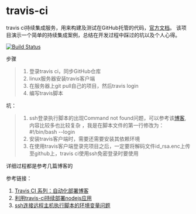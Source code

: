 # travis-ci 
travis ci持续集成服务，用来构建及测试在GitHub托管的代码，[官方文档](https://docs.travis-ci.com/)。
该项目演示一个简单的持续集成案例，总结在开发过程中踩过的坑以及个人心得。

[![Build Status](https://travis-ci.org/hsxyhao/travis-ci.svg?branch=master)](https://travis-ci.org/hsxyhao/travis-ci)

步骤
> 1. 登录travis ci，同步GitHub仓库
> 2. linux服务器安装travis客户端
> 3. 在服务器上git pull自己的项目，然后travis login
> 4. 编写travis脚本

坑：
> 1. ssh登录执行脚本的出现Command not found问题，可以参考该[博客](https://blog.csdn.net/whitehack/article/details/51705889),内容比较多也比较复杂
   ，我是在脚本文件的第一行修改为：#!/bin/bash --login
> 2. 安装travis客户端时，需要还需要安装其依赖环境
> 3. 在使用travis客户端登录完项目之后，一定要将解码文件id_rsa.enc上传至github上，travis ci使用ssh免密登录时要使用

详细过程都是参考几篇博客的

参考链接：
1. [Travis CI 系列：自动化部署博客](https://segmentfault.com/a/1190000011218410)
2. [利用travis-ci持续部署nodejs应用](https://cnodejs.org/topic/5885f19c171f3bc843f6017e)
3. [ssh连接远程主机执行脚本的环境变量问题](https://blog.csdn.net/whitehack/article/details/51705889)